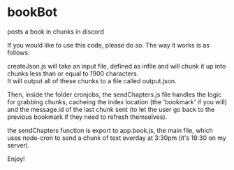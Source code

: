 # bookBot
posts a book in chunks in discord 

If you would like to use this code, please do so. The way it works is as follows:

createJson.js will take an input file, defined as infile and will chunk it up into chunks less than or equal to 1900 characters.  
It will output all of these chunks to a file called output.json.

Then, inside the folder cronjobs, the sendChapters.js file handles the logic for grabbing chunks, cacheing the index location (the 'bookmark' if you will)
and the message.id of the last chunk sent (to let the user go back to the previous bookmark if they need to refresh themselves). 

the sendChapters function is export to app.book.js, the main file, which uses node-cron to send a chunk of text everday at 3:30pm (it's 19:30 on my server).

Enjoy!
